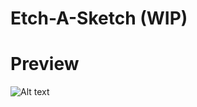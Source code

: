 # Etch-A-Sketch (WIP)

# Preview

![Alt text](/relative/images/to/Etch-A-Sketch.png?raw=true "Optional Title")
